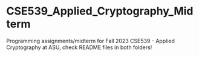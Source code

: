 # CSE539_Applied_Cryptography_Midterm

Programming assignments/midterm for Fall 2023 CSE539 - Applied Cryptography at ASU, check README files in both folders!
